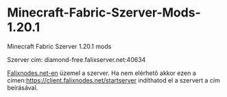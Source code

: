 # Minecraft-Fabric-Szerver-Mods-1.20.1
Minecraft Fabric Szerver 1.20.1 mods

Szerver cím: diamond-free.falixserver.net:40634

[Falixnodes.net-en](https://falixnodes.net/) üzemel a szerver. Ha nem elérhető akkor ezen a címen:https://client.falixnodes.net/startserver indíthatod el a szervert a cím beírásával.
